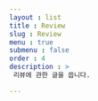 ```yaml
---
layout : list
title : Review
slug : Review
menu : true
submenu : false
order : 4
description : >
 리뷰에 관한 글을 씁니다.

---
```

